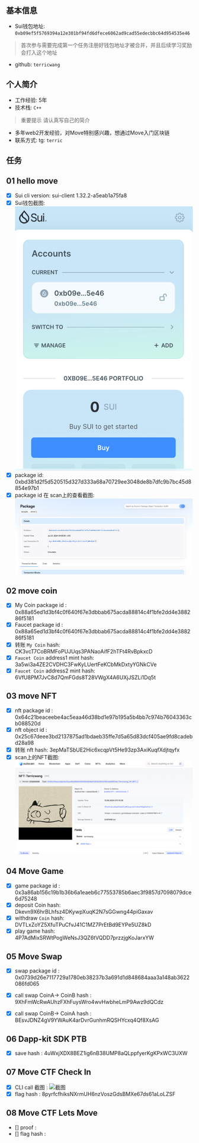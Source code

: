 ## 基本信息
- Sui钱包地址: `0xb09ef5f5769394a12e301bf94fd6dfece6062ad9cad55edecbbc64d954535e46`
> 首次参与需要完成第一个任务注册好钱包地址才被合并，并且后续学习奖励会打入这个地址
- github: `terricwang`

## 个人简介
- 工作经验: 5年
- 技术栈: `C++`
> 重要提示 请认真写自己的简介
- 多年web2开发经验，对Move特别感兴趣，想通过Move入门区块链
- 联系方式: tg: `terric` 

## 任务

##   01 hello move  
- [x] Sui cli version: sui-client 1.32.2-a5eab1a75fa8
- [x] Sui钱包截图: ![Sui钱包截图](./wallet.png)
- [x] package id: 0xbd381d2f5d520515d327d333a68a70729ee3048de8b7dfc9b7bc45d8854e97b1
- [x] package id 在 scan上的查看截图:![Scan截图](./code/hello_move/package.png)

##   02 move coin
- [x] My Coin package id :  0x88a65ed1d3bf4c0f640f67e3dbbab675acda88814c4f1bfe2dd4e388286f5181
- [x] Faucet package id :  0x88a65ed1d3bf4c0f640f67e3dbbab675acda88814c4f1bfe2dd4e388286f5181
- [x] 转账 `My Coin` hash: CK3vcT7CoBRMFoPUJUqs3PANaoAifF2hTFt4RvBpkxcD
- [x] `Faucet Coin` address1 mint hash:  3a5wi3a4ZE2CVDHC3FwKyLUertFeKCbMkDxtyYGNkCVe
- [x] `Faucet Coin` address2 mint hash: 6VfU8PM7JvC8d7QmFGds8T28VWgX4A6UXjJSZLi1Dq5t

##   03 move NFT
- [x] nft package id : 0x64c21beaceebe4ac5eaa46d38bd1e97b195a5b4bb7c974b76043363cb088520d
- [x] nft object id :  0x25c67deee3bd2137875ad1bdaeb35ffe7d5a65d83dcf405ae9fd8cadebd28a98
- [x] 转账 nft  hash:  3epMaTSbUE2Hic6xcqpVt5He93zp3AxiKuqfXdjtqyfx
- [x] scan上的NFT截图:![Scan截图](./code/task3/nft.png)

##   04 Move Game
- [x] game package id : 0x3a86ab156c19b1b36b6a1eaeb6c77553785b6aec3f9857d7098079dce6d75248
- [x] deposit Coin hash: Dkevn9X6hrBLhfsz4DKywpXuqK2N7sGGwng44piGaxav
- [x] withdraw `Coin` hash: DVTLxZoYZ5XfuTPuCfvJ41C1MZ7PrEtBd9EYPe5UZ8kD
- [x] play game hash: 4P7AdMixSRWtPogWeNsJ3QZ6tVQDD7przzjgKoJarxYW

##   05 Move Swap
- [x] swap package id : 0x0739d26e7117729a1780eb38237b3a691d1d848684aaa3a148ab3622086fd065
- [x] call swap CoinA-> CoinB  hash : 9XhFmWcRwAUhzFXhFuysWro4wvHwbheLmP9Awz9dQCdz
- [x] call swap CoinB-> CoinA  hash : BEsvJDNZ4gV9YWAuK4arDvrGunhmRQSHYcxq4Qf8XsAG


##   06 Dapp-kit SDK PTB
- [x] save hash : 4uWxjXDX8BEZ1ig6nB38UMP8aQLppfyerKgKPxWC3UXW

##   07 Move CTF Check In
- [x] CLI call 截图 : ![截图](./shot.png)
- [x] flag hash : 8pyrfcfhiksNXrmUH6nzVoszGdsBMXe67ds61aLoLZSF

##   08 Move CTF Lets Move
- [] proof : 
- [] flag hash :
